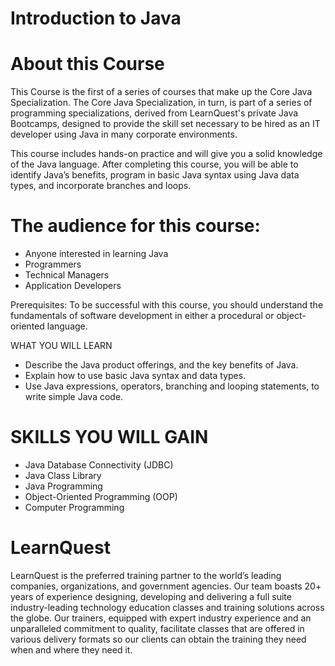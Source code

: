 # Introduction to Java


# About this Course
This Course is the first of a series of courses that make up the Core Java Specialization.  The Core Java Specialization, in turn, is part of a series of programming specializations, derived from LearnQuest's private Java Bootcamps, designed to provide the skill set necessary to be hired as an IT developer using Java in many corporate environments.

This course includes hands-on practice and will give you a solid knowledge of the Java language. After completing this course, you will be able to identify Java’s benefits, program in basic Java syntax using Java data types, and incorporate branches and loops.

# The audience for this course:
* Anyone interested in learning Java
* Programmers
* Technical Managers
* Application Developers

Prerequisites: To be successful with this course, you should understand the fundamentals of software development in either a procedural or object-oriented language.

WHAT YOU WILL LEARN
- Describe the Java product offerings, and the key benefits of Java.
- Explain how to use basic Java syntax and data types.
- Use Java expressions, operators, branching and looping statements, to write simple Java code.

# SKILLS YOU WILL GAIN
* Java Database Connectivity (JDBC)
* Java Class Library
* Java Programming
* Object-Oriented Programming (OOP)
* Computer Programming

# LearnQuest
LearnQuest is the preferred training partner to the world’s leading companies, organizations, and government agencies. Our team boasts 20+ years of experience designing, developing and delivering a full suite industry-leading technology education classes and training solutions across the globe. Our trainers, equipped with expert industry experience and an unparalleled commitment to quality, facilitate classes that are offered in various delivery formats so our clients can obtain the training they need when and where they need it.
